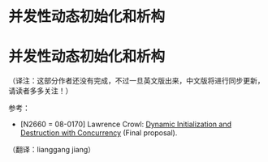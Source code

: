 # 并发性动态初始化和析构

# 并发性动态初始化和析构

（译注：这部分作者还没有完成，不过一旦英文版出来，中文版将进行同步更新，请读者多多关注！）

参考：

*   [N2660 = 08-0170] Lawrence Crowl: [Dynamic Initialization and Destruction with Concurrency](http://www.open-std.org/jtc1/sc22/wg21/docs/papers/2008/n2660.htm) (Final proposal).

（翻译：lianggang jiang）